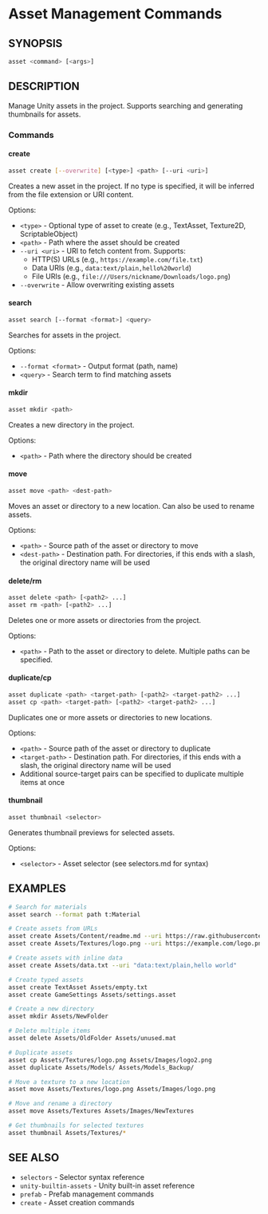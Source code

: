 # Asset Management Commands

## SYNOPSIS
```bash
asset <command> [<args>]
```

## DESCRIPTION
Manage Unity assets in the project. Supports searching and generating thumbnails for assets.

### Commands

#### create
```bash
asset create [--overwrite] [<type>] <path> [--uri <uri>]
```
Creates a new asset in the project. If no type is specified, it will be inferred from the file extension or URI content.

Options:
- `<type>` - Optional type of asset to create (e.g., TextAsset, Texture2D, ScriptableObject)
- `<path>` - Path where the asset should be created
- `--uri <uri>` - URI to fetch content from. Supports:
  - HTTP(S) URLs (e.g., `https://example.com/file.txt`)
  - Data URIs (e.g., `data:text/plain,hello%20world`)
  - File URIs (e.g., `file:///Users/nickname/Downloads/logo.png`)
- `--overwrite` - Allow overwriting existing assets

#### search
```bash
asset search [--format <format>] <query>
```
Searches for assets in the project.

Options:
- `--format <format>` - Output format (path, name)
- `<query>` - Search term to find matching assets

#### mkdir
```bash
asset mkdir <path>
```
Creates a new directory in the project.

Options:
- `<path>` - Path where the directory should be created

#### move
```bash
asset move <path> <dest-path>
```
Moves an asset or directory to a new location. Can also be used to rename assets.

Options:
- `<path>` - Source path of the asset or directory to move
- `<dest-path>` - Destination path. For directories, if this ends with a slash, the original directory name will be used

#### delete/rm
```bash
asset delete <path> [<path2> ...]
asset rm <path> [<path2> ...]
```
Deletes one or more assets or directories from the project.

Options:
- `<path>` - Path to the asset or directory to delete. Multiple paths can be specified.

#### duplicate/cp
```bash
asset duplicate <path> <target-path> [<path2> <target-path2> ...]
asset cp <path> <target-path> [<path2> <target-path2> ...]
```
Duplicates one or more assets or directories to new locations.

Options:
- `<path>` - Source path of the asset or directory to duplicate
- `<target-path>` - Destination path. For directories, if this ends with a slash, the original directory name will be used
- Additional source-target pairs can be specified to duplicate multiple items at once

#### thumbnail
```bash
asset thumbnail <selector>
```
Generates thumbnail previews for selected assets.

Options:
- `<selector>` - Asset selector (see selectors.md for syntax)

## EXAMPLES
```bash
# Search for materials
asset search --format path t:Material

# Create assets from URLs
asset create Assets/Content/readme.md --uri https://raw.githubusercontent.com/example/readme.md
asset create Assets/Textures/logo.png --uri https://example.com/logo.png --overwrite

# Create assets with inline data
asset create Assets/data.txt --uri "data:text/plain,hello world"

# Create typed assets
asset create TextAsset Assets/empty.txt
asset create GameSettings Assets/settings.asset

# Create a new directory
asset mkdir Assets/NewFolder

# Delete multiple items
asset delete Assets/OldFolder Assets/unused.mat

# Duplicate assets
asset cp Assets/Textures/logo.png Assets/Images/logo2.png
asset duplicate Assets/Models/ Assets/Models_Backup/

# Move a texture to a new location
asset move Assets/Textures/logo.png Assets/Images/logo.png

# Move and rename a directory
asset move Assets/Textures Assets/Images/NewTextures

# Get thumbnails for selected textures
asset thumbnail Assets/Textures/*
```

## SEE ALSO
- `selectors` - Selector syntax reference
- `unity-builtin-assets` - Unity built-in asset reference
- `prefab` - Prefab management commands
- `create` - Asset creation commands
